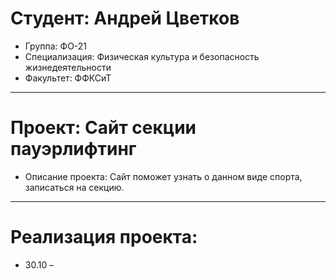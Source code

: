 # Студент: Андрей Цветков
- Группа: ФО-21
- Специализация: Физическая культура и безопасность жизнедеятельности
- Факультет: ФФКСиТ
---
# Проект: Сайт секции пауэрлифтинг
- Описание проекта: Сайт поможет узнать о данном виде спорта, записаться на секцию.
---
# Реализация проекта:
- 30.10 – 